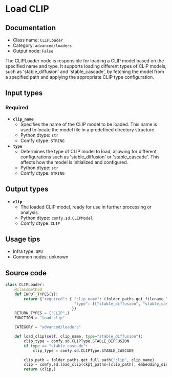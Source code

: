 # Load CLIP
## Documentation
- Class name: `CLIPLoader`
- Category: `advanced/loaders`
- Output node: `False`

The CLIPLoader node is responsible for loading a CLIP model based on the specified name and type. It supports loading different types of CLIP models, such as 'stable_diffusion' and 'stable_cascade', by fetching the model from a specified path and applying the appropriate CLIP type configuration.
## Input types
### Required
- **`clip_name`**
    - Specifies the name of the CLIP model to be loaded. This name is used to locate the model file in a predefined directory structure.
    - Python dtype: `str`
    - Comfy dtype: `STRING`
- **`type`**
    - Determines the type of CLIP model to load, allowing for different configurations such as 'stable_diffusion' or 'stable_cascade'. This affects how the model is initialized and configured.
    - Python dtype: `str`
    - Comfy dtype: `STRING`
## Output types
- **`clip`**
    - The loaded CLIP model, ready for use in further processing or analysis.
    - Python dtype: `comfy.sd.CLIPModel`
    - Comfy dtype: `CLIP`
## Usage tips
- Infra type: `GPU`
- Common nodes: unknown


## Source code
```python
class CLIPLoader:
    @classmethod
    def INPUT_TYPES(s):
        return {"required": { "clip_name": (folder_paths.get_filename_list("clip"), ),
                              "type": (["stable_diffusion", "stable_cascade"], ),
                             }}
    RETURN_TYPES = ("CLIP",)
    FUNCTION = "load_clip"

    CATEGORY = "advanced/loaders"

    def load_clip(self, clip_name, type="stable_diffusion"):
        clip_type = comfy.sd.CLIPType.STABLE_DIFFUSION
        if type == "stable_cascade":
            clip_type = comfy.sd.CLIPType.STABLE_CASCADE

        clip_path = folder_paths.get_full_path("clip", clip_name)
        clip = comfy.sd.load_clip(ckpt_paths=[clip_path], embedding_directory=folder_paths.get_folder_paths("embeddings"), clip_type=clip_type)
        return (clip,)

```
